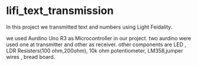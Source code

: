 # lifi_text_transmission
In this project we transmitted text and numbers using Light Feidality.

we used Aurdino Uno R3 as Microcontroller in our project. 
two aurdino were used one at transmitter and other as receiver.
other components are LED , LDR Resisters(100 ohm,200ohm), 10k ohm potentiometer, LM358,jumper wires , bread board.
